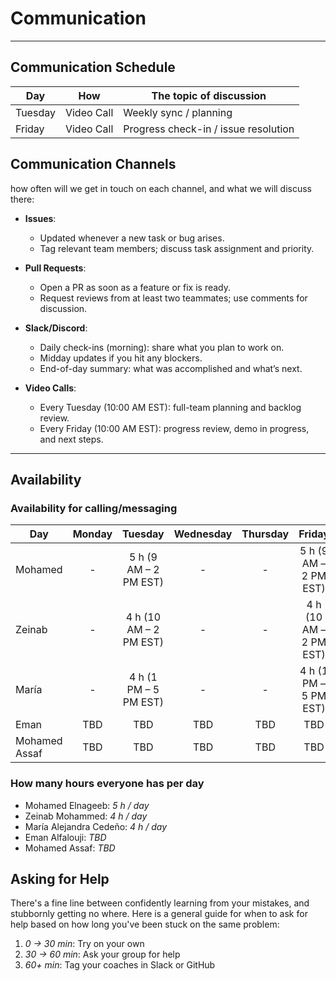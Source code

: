 <!--
    this template is for inspiration, feel free to change it however you like!

    Careful! be sure to protect your privacy when filling out this document
        everything you write here will be public
        so share only what you are comfortable sharing online
        you can share the rest in confidence with you group by another channel
-->

# Communication

---

## Communication Schedule

| Day     | How        | The topic of discussion                      |
|---------|:----------:|----------------------------------------------|
| Tuesday | Video Call | Weekly sync / planning                       |
| Friday  | Video Call | Progress check-in / issue resolution         |

## Communication Channels

how often will we get in touch on each channel, and what we will discuss there:

- **Issues**:  
  - Updated whenever a new task or bug arises.  
  - Tag relevant team members; discuss task assignment and priority.

- **Pull Requests**:  
  - Open a PR as soon as a feature or fix is ready.  
  - Request reviews from at least two teammates; use comments for discussion.

- **Slack/Discord**:  
  - Daily check-ins (morning): share what you plan to work on.  
  - Midday updates if you hit any blockers.  
  - End-of-day summary: what was accomplished and what’s next.

- **Video Calls**:  
  - Every Tuesday (10:00 AM EST): full-team planning and backlog review.  
  - Every Friday (10:00 AM EST): progress review, demo in progress, and next steps.

---

## Availability

### Availability for calling/messaging

| Day | Monday | Tuesday | Wednesday | Thursday | Friday | Saturday | Sunday |
|-------------|:------------:|:------------:|:------------:|:------------:|:------------:|:--------:|:------:|
| Mohamed  | - | 5 h (9 AM – 2 PM EST)  | -  | - | 5 h (9 AM – 2 PM EST)  | | |
| Zeinab | - | 4 h (10 AM – 2 PM EST) | - | - | 4 h (10 AM – 2 PM EST) | | |
| María  | -  | 4 h (1 PM – 5 PM EST)  | - | - | 4 h (1 PM – 5 PM EST) | | |
| Eman | TBD | TBD | TBD | TBD | TBD |          |        |
| Mohamed Assaf | TBD | TBD | TBD | TBD | TBD |          |        |

### How many hours everyone has per day

- Mohamed Elnageeb: _5 h / day_
- Zeinab Mohammed: _4 h / day_
- María Alejandra Cedeño: _4 h / day_
- Eman Alfalouji: _TBD_
- Mohamed Assaf: _TBD_

## Asking for Help

There's a fine line between confidently learning from your mistakes, and
stubbornly getting no where. Here is a general guide for when to ask for help
based on how long you've been stuck on the same problem:

1. _0 → 30 min_: Try on your own  
2. _30 → 60 min_: Ask your group for help  
3. _60+ min_: Tag your coaches in Slack or GitHub

